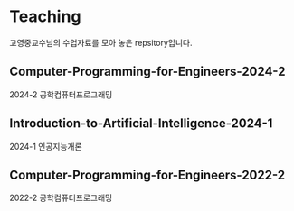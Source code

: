 # Teaching

고영중교수님의 수업자료를 모아 놓은 repsitory입니다.

## Computer-Programming-for-Engineers-2024-2
2024-2 공학컴퓨터프로그래밍

## Introduction-to-Artificial-Intelligence-2024-1
2024-1 인공지능개론 

## Computer-Programming-for-Engineers-2022-2
2022-2 공학컴퓨터프로그래밍

